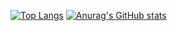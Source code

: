 [![Top Langs](https://github-readme-stats.vercel.app/api/top-langs/?username=anuraghazra&langs_count=10&layout=compact)](https://github.com/anuraghazra/github-readme-stats)
[![Anurag's GitHub stats](https://github-readme-stats.vercel.app/api?username=mattix7771&show_icons=true&theme=tokyonight&hide_rank=false&line_height=28
)](https://github.com/anuraghazra/github-readme-stats)